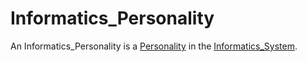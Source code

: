 # Informatics_Personality

An Informatics_Personality is a [Personality](70000000.md) in the [Informatics_System](9999999.md).